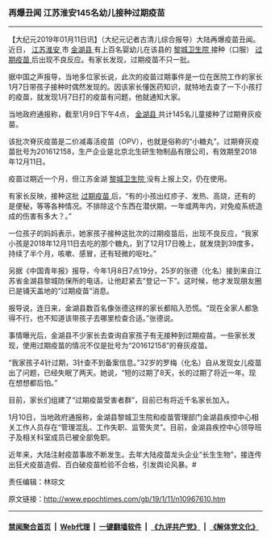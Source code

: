 ### 再爆丑闻 江苏淮安145名幼儿接种过期疫苗
------------------------

<p>
 【大纪元2019年01月11日讯】（大纪元记者古清儿综合报导）大陆再爆疫苗丑闻。近日，
 <a href="http://www.epochtimes.com/gb/tag/%E6%B1%9F%E8%8B%8F%E6%B7%AE%E5%AE%89.html">
  江苏淮安
 </a>
 市
 <a href="http://www.epochtimes.com/gb/tag/%E9%87%91%E6%B9%96%E5%8E%BF.html">
  金湖县
 </a>
 有上百名婴幼儿在该县的
 <a href="http://www.epochtimes.com/gb/tag/%E9%BB%8E%E5%9F%8E%E5%8D%AB%E7%94%9F%E9%99%A2.html">
  黎城卫生院
 </a>
 接种（口服）
 <a href="http://www.epochtimes.com/gb/tag/%E8%BF%87%E6%9C%9F%E7%96%AB%E8%8B%97.html">
  过期疫苗
 </a>
 后出现不良反应。有家长发现，过期疫苗不只一批。
</p>
<p>
 据中国之声报导，当地多位家长说，此次的疫苗过期事件是一位在医院工作的家长1月7日带孩子接种时偶然发现的。因该家长懂医药知识，就特地去查了一下小孩打的疫苗，就发现1月7日打的疫苗有问题，他就通知大家。
</p>
<p>
 当地政府通报称，截至1月9日下午4点，
 <a href="http://www.epochtimes.com/gb/tag/%E9%87%91%E6%B9%96%E5%8E%BF.html">
  金湖县
 </a>
 共计145名儿童接种了过期脊灰疫苗。
</p>
<p>
 该批次脊灰疫苗是二价减毒活疫苗（OPV），也就是俗称的“小糖丸”。过期脊灰疫苗批号为201612158，生产企业是北京北生研生物制品有限公司，有效期至2018年12月11日。
</p>
<p>
 疫苗过期近一个月，但江苏金湖
 <a href="http://www.epochtimes.com/gb/tag/%E9%BB%8E%E5%9F%8E%E5%8D%AB%E7%94%9F%E9%99%A2.html">
  黎城卫生院
 </a>
 没有上报上交，仍在使用。
</p>
<p>
 有家长反映，接种这批
 <a href="http://www.epochtimes.com/gb/tag/%E8%BF%87%E6%9C%9F%E7%96%AB%E8%8B%97.html">
  过期疫苗
 </a>
 后，“有的小孩出红疹子、发热、高烧，还有的是便秘，等等各种情况。不排除这个东西在潜伏期，一年或两年内，对免疫系统造成的伤害有多大？。”
</p>
<p>
 一位孩子的妈妈表示，她家孩子接种这批次的过期疫苗后，出现不良反应，“我家小孩是2018年12月11日去吃的那个糖丸，到了12月17日晚上，就发烧到39度多，持续了半个月，咳嗽、感冒，还有轻微的呕吐。”
</p>
<p>
 另据《中国青年报》报导，今年1月8日7点19分，25岁的张德（化名）接到来自江苏省金湖县黎城防保所的电话，让他赶紧去“登记一下”。这时候，他才发现朋友圈已是铺天盖地的“过期疫苗”消息。
</p>
<p>
 报导说，连日来，金湖县数百名像张德这样的家长都陷入恐慌。“现在全家人都急得不行，也不知道该带孩子去哪里检查合适。”张德说。
</p>
<p>
 事情曝光后，金湖县不少家长去查询自家孩子有无接种到过期疫苗。一些家长发现，使用过期疫苗的情况不仅是批号为“201612158”的脊灰疫苗。
</p>
<p>
 “我家孩子4针过期，3针查不到备案信息。”32岁的罗梅（化名）自从发现女儿疫苗出了问题，已经失眠了两天。她说，“短的过期了8天，长的过期了将近一年。现在想想都后怕。”
</p>
<p>
 目前，家长们组建了“过期疫苗受害者群”，目前已有将近千名家长加入。
</p>
<p>
 1月10日，当地政府通报称，金湖县黎城卫生院和疫苗管理部门金湖县疾控中心相关工作人员存在“管理混乱、工作失职、监管失灵”。目前，金湖县疾控中心领导班子及相关科室成员已被全部免职。
</p>
<p>
 近年来，大陆注射疫苗事故不断发生。去年大陆疫苗龙头企业“长生生物”，接连传出狂犬疫苗造假、百白破疫苗检验不合格，引发舆论风暴。#
</p>
<p>
 责任编辑：林琮文
</p>

原文链接：http://www.epochtimes.com/gb/19/1/11/n10967610.htm


------------------------
#### [禁闻聚合首页](https://github.com/gfw-breaker/banned-news/blob/master/README.md) &nbsp;|&nbsp; [Web代理](https://github.com/gfw-breaker/open-proxy/blob/master/README.md) &nbsp;|&nbsp; [一键翻墙软件](https://github.com/gfw-breaker/nogfw/blob/master/README.md) &nbsp;|&nbsp; [《九评共产党》](https://github.com/gfw-breaker/9ping.md/blob/master/README.md#九评之一评共产党是什么) &nbsp;|&nbsp; [《解体党文化》](https://github.com/gfw-breaker/jtdwh.md/blob/master/README.md#绪论)